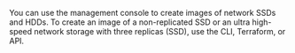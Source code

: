 You can use the management console to create images of network SSDs and HDDs. To create an image of a non-replicated SSD or an ultra high-speed network storage with three replicas (SSD), use the CLI, Terraform, or API.
